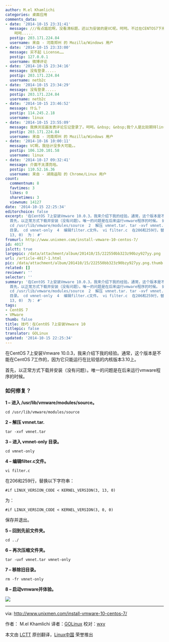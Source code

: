 ```yaml
---
author: M.el Khamlichi
categories: 桌面应用
comments_data:
- date: '2014-10-15 23:31:41'
  message: ///有点尴尬啊，没看清标题，还以为安装的是VC呢。呵呵。不过在CENTOS7下用VM workstation...... 倒是新鲜啊.....
    呵呵.....
  postip: 203.171.224.84
  username: 来自 - 河南郑州 的 Mozilla/Windows 用户
- date: '2014-10-15 23:33:00'
  message: 买不起 License……
  postip: 127.0.0.1
  username: 微博评论
- date: '2014-10-15 23:34:16'
  message: 没有登录.....
  postip: 203.171.224.84
  username: netb2c
- date: '2014-10-15 23:34:29'
  message: 没有登录.....
  postip: 203.171.224.84
  username: netb2c
- date: '2014-10-15 23:46:52'
  message: 什么？
  postip: 114.245.2.18
  username: linux
- date: '2014-10-15 23:55:09'
  message: 我换浏览器发表评论忘记登录了。呵呵。&nbsp; &nbsp;我个人是比较期待linux环境下使用VC的。呵呵。
  postip: 203.171.224.84
  username: 来自 - 河南郑州 的 Mozilla/Windows 用户
- date: '2014-10-16 10:00:11'
  message: VC啊，我估计没多大可能。。
  postip: 106.120.101.58
  username: linux
- date: '2014-10-17 09:32:41'
  message: 介面不太漂亮哈。
  postip: 110.52.16.36
  username: 来自 - 湖南益阳 的 Chrome/Linux 用户
count:
  commentnum: 8
  favtimes: 3
  likes: 0
  sharetimes: 3
  viewnum: 14127
date: '2014-10-15 22:25:34'
editorchoice: false
excerpt: '在CentOS 7上安装Vmware 10.0.3，我来介绍下我的经验。通常，这个版本是不能在CentOS 7工作的，因为它只能运行在比较低的内核版本3.10上。
  首先，以正常方式下载并安装（没有问题）。唯一的问题是在后来运行vmware程序的时候。 如何修复？ 1  进入 /usr/lib/vmware/modules/source。
  cd /usr/lib/vmware/modules/source  2  解压 vmnet.tar. tar -xvf vmnet.tar  3  进入 vmnet-only
  目录。 cd vmnet-only  4  编辑filter.c文件。 vi filter.c  在206和259行，替换以下字符串： #if LINUX_VERSION_CODE  KERNEL_VERSION(3,
  13, 0)  为： #'
fromurl: http://www.unixmen.com/install-vmware-10-centos-7/
id: 4017
islctt: true
largepic: /data/attachment/album/201410/15/222550bb323z90bzy927yy.png
url: /article-4017-1.html
pic: /data/attachment/album/201410/15/222550bb323z90bzy927yy.png.thumb.jpg
related: []
reviewer: ''
selector: ''
summary: '在CentOS 7上安装Vmware 10.0.3，我来介绍下我的经验。通常，这个版本是不能在CentOS 7工作的，因为它只能运行在比较低的内核版本3.10上。
  首先，以正常方式下载并安装（没有问题）。唯一的问题是在后来运行vmware程序的时候。 如何修复？ 1  进入 /usr/lib/vmware/modules/source。
  cd /usr/lib/vmware/modules/source  2  解压 vmnet.tar. tar -xvf vmnet.tar  3  进入 vmnet-only
  目录。 cd vmnet-only  4  编辑filter.c文件。 vi filter.c  在206和259行，替换以下字符串： #if LINUX_VERSION_CODE  KERNEL_VERSION(3,
  13, 0)  为： #'
tags:
- CentOS 7
- VMware
thumb: false
title: 技巧：在CentOS 7上安装Vmware 10
titlepic: false
translator: GOLinux
updated: '2014-10-15 22:25:34'
---
```


在CentOS 7上安装Vmware 10.0.3，我来介绍下我的经验。通常，这个版本是不能在CentOS 7工作的，因为它只能运行在比较低的内核版本3.10上。


首先，以正常方式下载并安装（没有问题）。唯一的问题是在后来运行vmware程序的时候。


### 如何修复？


**1 – 进入 /usr/lib/vmware/modules/source。**



```
cd /usr/lib/vmware/modules/source

```

**2 – 解压 vmnet.tar.**



```
tar -xvf vmnet.tar

```

**3 – 进入 vmnet-only 目录。**



```
cd vmnet-only

```

**4 – 编辑filter.c文件。**



```
vi filter.c

```

在206和259行，替换以下字符串：



```
#if LINUX_VERSION_CODE < KERNEL_VERSION(3, 13, 0)

```

为：



```
#if LINUX_VERSION_CODE < KERNEL_VERSION(3, 0, 0)

```

保存并退出。


**5 – 回到先前文件夹。**



```
cd ../

```

**6 – 再次压缩文件夹。**



```
tar -uvf vmnet.tar vmnet-only

```

**7 – 移除旧目录。**



```
rm -fr vmnet-only

```

**8 – 启动vmware并体验。**


![](/data/attachment/album/201410/15/222550bb323z90bzy927yy.png)




---


via: <http://www.unixmen.com/install-vmware-10-centos-7/>


作者： M.el Khamlichi 译者：[GOLinux](https://github.com/GOLinux) 校对：[wxy](https://github.com/wxy)


本文由 [LCTT](https://github.com/LCTT/TranslateProject) 原创翻译，[Linux中国](http://linux.cn/) 荣誉推出